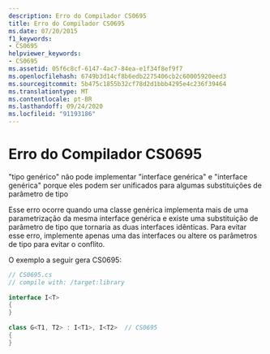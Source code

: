 ```yaml
---
description: Erro do Compilador CS0695
title: Erro do Compilador CS0695
ms.date: 07/20/2015
f1_keywords:
- CS0695
helpviewer_keywords:
- CS0695
ms.assetid: 05f6c8cf-6147-4ac7-84ea-e1f34f8ef9f7
ms.openlocfilehash: 6749b3d14cf8b6edb2275406cb2c60005920eed3
ms.sourcegitcommit: 5b475c1855b32cf78d2d1bbb4295e4c236f39464
ms.translationtype: MT
ms.contentlocale: pt-BR
ms.lasthandoff: 09/24/2020
ms.locfileid: "91193186"
---
```

# <a name="compiler-error-cs0695"></a>Erro do Compilador CS0695

"tipo genérico" não pode implementar "interface genérica" e "interface genérica" porque eles podem ser unificados para algumas substituições de parâmetro de tipo  
  
 Esse erro ocorre quando uma classe genérica implementa mais de uma parametrização da mesma interface genérica e existe uma substituição de parâmetro de tipo que tornaria as duas interfaces idênticas. Para evitar esse erro, implemente apenas uma das interfaces ou altere os parâmetros de tipo para evitar o conflito.  
  
 O exemplo a seguir gera CS0695:  
  
```csharp  
// CS0695.cs  
// compile with: /target:library  
  
interface I<T>  
{  
}  
  
class G<T1, T2> : I<T1>, I<T2>  // CS0695  
{  
}  
```
